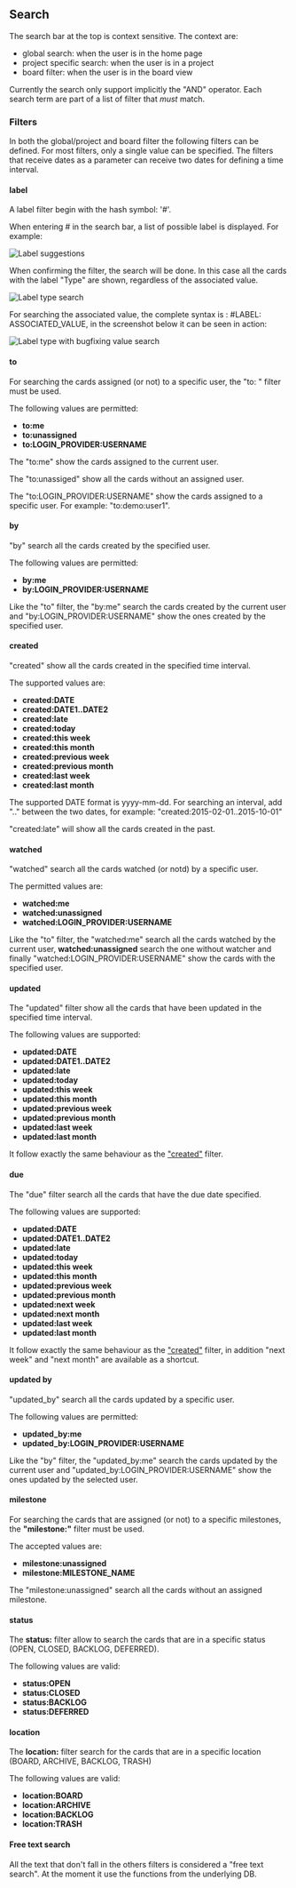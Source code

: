 ## Search

The search bar at the top is context sensitive. The context are:

 - global search: when the user is in the home page
 - project specific search: when the user is in a project
 - board filter: when the user is in the board view
 
Currently the search only support implicitly the "AND" operator. Each search term are
part of a list of filter that *must* match.


### Filters

In both the global/project and board filter the following filters can be defined. For most filters, only a single value can be specified. The filters that receive dates as a parameter can receive two dates for defining a time interval.

#### label

A label filter begin with the hash symbol: '#'.

When entering # in the search bar, a list of possible label is displayed. For example:

<img class="pure-img" src="{{relativeRootPath}}/images/en/c04_search_autocomplete_label_suggestion.png" alt="Label suggestions">


When confirming the filter, the search will be done. In this case all the cards with the label "Type" are shown, regardless of the associated value.

<img class="pure-img" src="{{relativeRootPath}}/images/en/c04_search_autocomplete_label_type.png" alt="Label type search">


For searching the associated value, the complete syntax is : #LABEL: ASSOCIATED_VALUE, in the screenshot below it can be seen in action:

<img class="pure-img" src="{{relativeRootPath}}/images/en/c04_search_autocomplete_label_type_bugfixing.png" alt="Label type with bugfixing value search">

#### to

For searching the cards assigned (or not) to a specific user, the "to: " filter must be used.

The following values are permitted:

 - **to:me**
 - **to:unassigned**
 - **to:LOGIN_PROVIDER:USERNAME**
 
The "to:me" show the cards assigned to the current user.

The "to:unassiged" show all the cards without an assigned user.

The "to:LOGIN_PROVIDER:USERNAME" show the cards assigned to a specific user. For example: "to:demo:user1".

#### by

"by" search all the cards created by the specified user.

The following values are permitted:

 - **by:me**
 - **by:LOGIN_PROVIDER:USERNAME**

Like the "to" filter, the "by:me" search the cards created by the current user and "by:LOGIN_PROVIDER:USERNAME" show the ones created by the specified user.

#### created

"created" show all the cards created in the specified time interval.

The supported values are:

 - **created:DATE**
 - **created:DATE1..DATE2**
 - **created:late**
 - **created:today**
 - **created:this week**
 - **created:this month**
 - **created:previous week**
 - **created:previous month**
 - **created:last week**
 - **created:last month**
 
The supported DATE format is yyyy-mm-dd. For searching an interval, add ".." between the two dates, for example: "created:2015-02-01..2015-10-01"

"created:late" will show all the cards created in the past.

#### watched

"watched" search all the cards watched (or notd) by a specific user.

The permitted values are:

 - **watched:me**
 - **watched:unassigned**
 - **watched:LOGIN_PROVIDER:USERNAME**
 
Like the "to" filter, the "watched:me" search all the cards watched by the current user, **watched:unassigned** search the one without watcher and finally "watched:LOGIN_PROVIDER:USERNAME" show the cards with the specified user.

#### updated

The "updated" filter show all the cards that have been updated in the specified time interval.

The following values are supported:

 - **updated:DATE**
 - **updated:DATE1..DATE2**
 - **updated:late**
 - **updated:today**
 - **updated:this week**
 - **updated:this month**
 - **updated:previous week**
 - **updated:previous month**
 - **updated:last week**
 - **updated:last month**

It follow exactly the same behaviour as the ["created"](#created) filter.

#### due

The "due" filter search all the cards that have the due date specified.

The following values are supported:

 - **updated:DATE**
 - **updated:DATE1..DATE2**
 - **updated:late**
 - **updated:today**
 - **updated:this week**
 - **updated:this month**
 - **updated:previous week**
 - **updated:previous month**
 - **updated:next week**
 - **updated:next month**
 - **updated:last week**
 - **updated:last month**

It follow exactly the same behaviour as the ["created"](#created) filter, in addition "next week" and "next month" are available as a shortcut. 

#### updated by

"updated_by" search all the cards updated by a specific user.

The following values are permitted:

 - **updated_by:me**
 - **updated_by:LOGIN_PROVIDER:USERNAME**

Like the "by" filter, the "updated_by:me" search the cards updated by the current user and "updated_by:LOGIN_PROVIDER:USERNAME" show the ones updated by the selected user.

#### milestone

For searching the cards that are assigned (or not) to a specific milestones, the **"milestone:"** filter must be used.

The accepted values are:

 - **milestone:unassigned**
 - **milestone:MILESTONE_NAME**

The "milestone:unassigned" search all the cards without an assigned milestone.

#### status

The **status:** filter allow to search the cards that are in a specific status (OPEN, CLOSED, BACKLOG, DEFERRED).

The following values are valid:

 - **status:OPEN**
 - **status:CLOSED**
 - **status:BACKLOG**
 - **status:DEFERRED** 

#### location

The **location:** filter search for the cards that are in a specific location (BOARD, ARCHIVE, BACKLOG, TRASH)

The following values are valid:

 - **location:BOARD**
 - **location:ARCHIVE**
 - **location:BACKLOG**
 - **location:TRASH** 

#### Free text search

All the text that don't fall in the others filters is considered a "free text search". At the moment it use the functions from the underlying DB. 